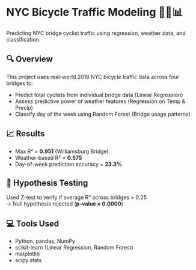 # NYC Bicycle Traffic Modeling 🚴‍♂️📊

Predicting NYC bridge cyclist traffic using regression, weather data, and classification.

## 🔍 Overview
This project uses real-world 2016 NYC bicycle traffic data across four bridges to:
- Predict total cyclists from individual bridge data (Linear Regression)
- Assess predictive power of weather features (Regression on Temp & Precip)
- Classify day of the week using Random Forest (Bridge usage patterns)

## 📈 Results
- Max R² = **0.951** (Williamsburg Bridge)
- Weather-based R² = **0.575**
- Day-of-week prediction accuracy = **23.3%**

## 🧪 Hypothesis Testing
Used Z-test to verify if average R² across bridges > 0.25  
→ Null hypothesis rejected (**p-value ≈ 0.0000**)

## 💻 Tools Used
- Python, pandas, NumPy
- scikit-learn (Linear Regression, Random Forest)
- matplotlib
- scipy.stats
